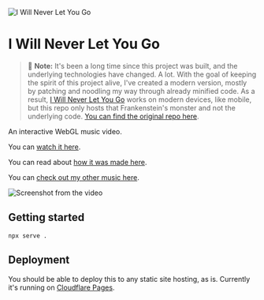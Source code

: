![I Will Never Let You Go](https://user-images.githubusercontent.com/449385/218269536-9ad50c4e-85f1-463c-923d-996ddd2e6686.svg)

# I Will Never Let You Go

> 🚨 **Note:** It's been a long time since this project was built, and the underlying technologies have changed. A lot. With the goal of keeping the spirit of this project alive, I've created a modern version, mostly by patching and noodling my way through already minified code. As a result, [I Will Never Let You Go](https://iwillneverletyougo.wearebrightly.com/) works on modern devices, like mobile, but this repo only hosts that Frankenstein's monster and not the underlying code. [You can find the original repo here](https://github.com/superhighfives/iwnlyg-archive).

An interactive WebGL music video.

You can [watch it here](https://iwillneverletyougo.wearebrightly.com/).

You can read about [how it was made here](https://medium.com/@superhighfives/making-a-music-video-f60757ceb4cf).

You can [check out my other music here](https://wearebrightly.com).

![Screenshot from the video](https://user-images.githubusercontent.com/449385/218269668-413999a8-556f-43ff-a56b-48dd7df49fce.jpeg)

## Getting started

````
npx serve .
````

## Deployment

You should be able to deploy this to any static site hosting, as is. Currently it's running on [Cloudflare Pages](https://pages.cloudflare.com/).
